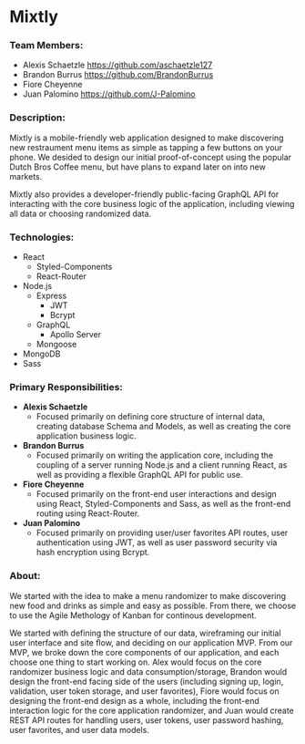 # Mixtly

### Team Members:

-   Alexis Schaetzle
    https://github.com/aschaetzle127
-   Brandon Burrus
    https://github.com/BrandonBurrus
-   Fiore Cheyenne
-   Juan Palomino
    https://github.com/J-Palomino

### Description:

Mixtly is a mobile-friendly web application designed to make discovering new restraument menu items as simple as tapping a few buttons on your phone. We desided to design our initial proof-of-concept using the popular Dutch Bros Coffee menu, but have plans to expand later on into new markets.

Mixtly also provides a developer-friendly public-facing GraphQL API for interacting with the core business logic of the application, including viewing all data or choosing randomized data.

### Technologies:

-   React
    -   Styled-Components
    -   React-Router
-   Node.js
    -   Express
        -   JWT
        -   Bcrypt
    -   GraphQL
        -   Apollo Server
    -   Mongoose
-   MongoDB
-   Sass

### Primary Responsibilities:

-   **Alexis Schaetzle**
    -   Focused primarily on defining core structure of internal data, creating database Schema and Models, as well as creating the core application business logic.
-   **Brandon Burrus**
    -   Focused primarily on writing the application core, including the coupling of a server running Node.js and a client running React, as well as providing a flexible GraphQL API for public use.
-   **Fiore Cheyenne**
    -   Focused primarily on the front-end user interactions and design using React, Styled-Components and Sass, as well as the front-end routing using React-Router.
-   **Juan Palomino**
    -   Focused primarily on providing user/user favorites API routes, user authentication using JWT, as well as user password security via hash encryption using Bcrypt.

### About:

We started with the idea to make a menu randomizer to make discovering new food and drinks as simple and easy as possible. From there, we choose to use the Agile Methology of Kanban for continous development.

We started with defining the structure of our data, wireframing our initial user interface and site flow, and deciding on our application MVP. From our MVP, we broke down the core components of our application, and each choose one thing to start working on. Alex would focus on the core randomizer business logic and data consumption/storage, Brandon would design the front-end facing side of the users (including signing up, login, validation, user token storage, and user favorites), Fiore would focus on designing the front-end design as a whole, including the front-end interaction logic for the core application randomizer, and Juan would create REST API routes for handling users, user tokens, user password hashing, user favorites, and user data models.
